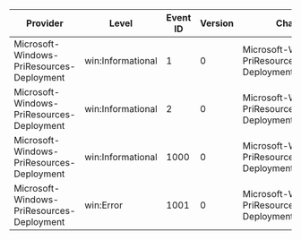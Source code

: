 Provider                                   |  Level              |  Event ID  |  Version  |  Channel                                                |  Task                              |  Opcode     |  Keyword  |  Message
-------------------------------------------|---------------------|------------|-----------|---------------------------------------------------------|------------------------------------|-------------|-----------|---------
Microsoft-Windows-PriResources-Deployment  |  win:Informational  |  1         |  0        |  Microsoft-Windows-PriResources-Deployment/Diagnostic   |  MrmDeploy_APIs_Task               |  win:Start  |           |
Microsoft-Windows-PriResources-Deployment  |  win:Informational  |  2         |  0        |  Microsoft-Windows-PriResources-Deployment/Diagnostic   |  MrmDeploy_APIs_Task               |  win:Stop   |           |
Microsoft-Windows-PriResources-Deployment  |  win:Informational  |  1000      |  0        |  Microsoft-Windows-PriResources-Deployment/Operational  |  MrmDeploy_MergeAppResources_Task  |             |           |
Microsoft-Windows-PriResources-Deployment  |  win:Error          |  1001      |  0        |  Microsoft-Windows-PriResources-Deployment/Operational  |  MrmDeploy_MergeAppResources_Task  |             |           |